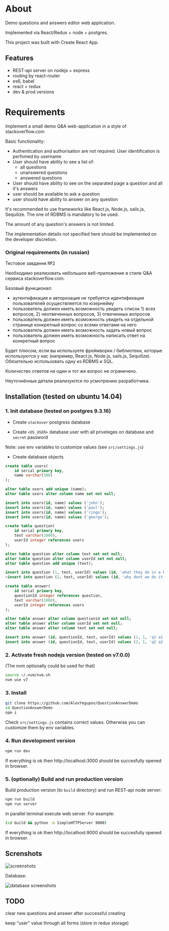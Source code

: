 About
==============
Demo questions and answers editor web application.

Implemented via React/Redux + node + postgres.

This project was built with Create React App.


Features
-----------

* REST-api server on nodejs + express
* routing by react-router
* es6, babel
* react + redux
* dev & prod versions


Requirements
=================

Implement a small demo Q&A web-application in a style of stackoverflow.com

Basic functionality:
- Authentication and authorisation are not required. User identification is perfomed by username
- User should have ability to see a list of:
   - all questions
   - unanswered questions
   - answered questions
- User should have ability to see on the separated page a question and all it's answers
- user should be available to ask a question
- user should have ability to answer on any question

It's recommended to use frameworks like React.js, Node.js, sails.js, Sequilize.
The one of RDBMS is mandatory to be used.

The amount of any question's answers is not limited.

The implementation details not specified here should be implemented on the developer discretion.



### Original requirements (in russian) ###

Тестовое завдання №2

Необходимо реализовать небольшое веб-приложение в стиле Q&A сервиса stackoverflow.com.

Базовый функционал:
 * аутентификация и авторизация не требуется
идентификация пользователей осуществляется по юзернейму
 * пользователь должен иметь возможность увидеть список 1) всех вопросов, 2) неотвеченных вопросов, 3) отвеченных вопросов
 * пользователь должен иметь возможность увидеть на отдельной странице конкретный вопрос со всеми ответами на него
 * пользователь должен иметь возможность задать новый вопрос
 * пользователь должен иметь возможность написать ответ на конкретный вопрос

Будет плюсом, если вы используете фреймворки / библиотеки, которые используются у нас (например, React.js, Node.js, sails.js, Sequilize). Обязательно использовать одну из RDBMS и SQL.

Количество ответов на один и тот же вопрос не ограничено.

Неуточнённые детали реализуются по усмотрению разработчика.




Installation (tested on ubuntu 14.04)
--------------------------------------------

### 1. Init database (tested on postgres 9.3.16) ###


* Create `stackover` postgress database

* Create `<OS_USER>` database user with all priveleges on database and `secret` password


Note: use env variables to customize values (see `src/settings.js`)

* Create database objects

```sql
create table users(
    id serial primary key,
    name varchar(300)
);

alter table users add unique (name);
alter table users alter column name set not null;

insert into users(id, name) values ('john');
insert into users(id, name) values ('paul');
insert into users(id, name) values ('ringo');
insert into users(id, name) values ('george');

create table question(
    id serial primary key,
    text varchar(1000),
    userId integer references users
);

alter table question alter column text set not null;
alter table question alter column userId set not null;
alter table question add unique (text);

insert into question (1, text, userId) values (id, 'what they do in a bed?', 1);
<insert into question (2, text, userId) values (id, 'why dont we do it in a road?', 2);

create table answer(
    id serial primary key,
    questionId integer references question,
    text varchar(1000),
    userId integer references users
);

alter table answer alter column questionid set not null;
alter table answer alter column userId set not null;
alter table answer alter column text set not null;

insert into answer (id, questionId, text, userId) values (1, 1, 'q1 a1', 3);
insert into answer (id, questionId, text, userId) values (2, 1, 'q2 a2', 4);

```


### 2. Activate fresh nodejs version (tested on v7.0.0) ###

(The nvm optionally could be used for that)

```bash
source ~/.nvm/nvm.sh
nvm use v7
```


### 3. Install ###


```bash
git clone https://github.com/AlexYegupov/QuestionAnswerDemo
cd QuestionAnswerDemo
npm i

```

Check `src/settings.js` contains correct values. Otherwise you can customize them by env variables.


### 4. Run development version


```bash
npm run dev
```

If everything is ok then http://localhost:3000 should be succesfully opened in browser.


### 5. (optionally) Build and run production version

Build production version (to `build` directory) and run REST-api node server:
```bash
npm run build
npm run server
```

in parallel terminal execute web server. For example:
```bash
(cd build && python -m SimpleHTTPServer 9000)
```

If everything is ok then http://localhost:9000 should be succesfully opened in browser.


Screnshots
---------------------
![screenshots](https://github.com/AlexYegupov/QuestionAnswerDemo/blob/master/ss.png?raw=true)

Database:

![database screenshots](https://github.com/AlexYegupov/QuestionAnswerDemo/blob/master/ss_db.png?raw=true)



TODO
---------------

clear new questions and answer after successful creating

keep "user" value through all forms (store in redux storage)


